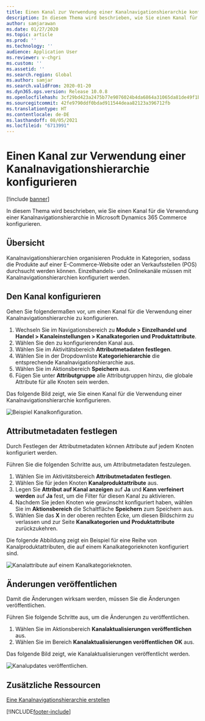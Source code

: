 ```yaml
---
title: Einen Kanal zur Verwendung einer Kanalnavigationshierarchie konfigurieren
description: In diesem Thema wird beschrieben, wie Sie einen Kanal für die Verwendung einer Kanalnavigationshierarchie in Microsoft Dynamics 365 Commerce konfigurieren.
author: samjarawan
ms.date: 01/27/2020
ms.topic: article
ms.prod: ''
ms.technology: ''
audience: Application User
ms.reviewer: v-chgri
ms.custom: ''
ms.assetid: ''
ms.search.region: Global
ms.author: samjar
ms.search.validFrom: 2020-01-20
ms.dyn365.ops.version: Release 10.0.8
ms.openlocfilehash: 3cf29bd423a2475b77e9076024b4da6864a31065da81de49f1b9a0f639243f1d
ms.sourcegitcommit: 42fe9790ddf0bdad911544deaa82123a396712fb
ms.translationtype: HT
ms.contentlocale: de-DE
ms.lasthandoff: 08/05/2021
ms.locfileid: "6713991"
---
```

# <a name="configure-a-channel-to-use-a-channel-navigation-hierarchy"></a>Einen Kanal zur Verwendung einer Kanalnavigationshierarchie konfigurieren


[!include [banner](includes/banner.md)]

In diesem Thema wird beschrieben, wie Sie einen Kanal für die Verwendung einer Kanalnavigationshierarchie in Microsoft Dynamics 365 Commerce konfigurieren.

## <a name="overview"></a>Übersicht

Kanalnavigationshierarchien organisieren Produkte in Kategorien, sodass die Produkte auf einer E-Commerce-Website oder an Verkaufsstellen (POS) durchsucht werden können. Einzelhandels- und Onlinekanäle müssen mit Kanalnavigationshierarchien konfiguriert werden.

## <a name="configure-the-channel"></a>Den Kanal konfigurieren

Gehen Sie folgendermaßen vor, um einen Kanal für die Verwendung einer Kanalnavigationshierarchie zu konfigurieren.

1. Wechseln Sie im Navigationsbereich zu **Module \> Einzelhandel und Handel \> Kanaleinstellungen \> Kanalkategorien und Produktattribute**.
1. Wählen Sie den zu konfigurierenden Kanal aus.
1. Wählen Sie im Aktivitätsbereich **Attributmetadaten festlegen**.
1. Wählen Sie in der Dropdownliste **Kategoriehierarchie** die entsprechende Kanalnavigationshierarchie aus.
1. Wählen Sie im Aktionsbereich **Speichern** aus.
1. Fügen Sie unter **Attributgruppe** alle Attributgruppen hinzu, die globale Attribute für alle Knoten sein werden.

Das folgende Bild zeigt, wie Sie einen Kanal für die Verwendung einer Kanalnavigationshierarchie konfigurieren.

![Beispiel Kanalkonfiguration.](media/configure-channel-hierarchy-1.png)

## <a name="set-attribute-metadata"></a>Attributmetadaten festlegen

Durch Festlegen der Attributmetadaten können Attribute auf jedem Knoten konfiguriert werden.

Führen Sie die folgenden Schritte aus, um Attributmetadaten festzulegen.

1. Wählen Sie im Aktivitätsbereich **Attributmetadaten festlegen**.
1. Wählen Sie für jeden Knoten **Kanalproduktattribute** aus.
1. Legen Sie **Attribut auf Kanal anzeigen** auf **Ja** und **Kann verfeinert werden** auf **Ja** fest, um die Filter für diesen Kanal zu aktivieren.
1. Nachdem Sie jeden Knoten wie gewünscht konfiguriert haben, wählen Sie im **Aktionsbereich** die Schaltfläche **Speichern** zum Speichern aus.
1. Wählen Sie das **X** in der oberen rechten Ecke, um diesen Bildschirm zu verlassen und zur Seite **Kanalkategorien und Produktattribute** zurückzukehren.

Die folgende Abbildung zeigt ein Beispiel für eine Reihe von Kanalproduktattributen, die auf einem Kanalkategorieknoten konfiguriert sind.

![Kanalattribute auf einem Kanalkategorieknoten.](media/configure-channel-hierarchy-2.png)

## <a name="publish-changes"></a>Änderungen veröffentlichen

Damit die Änderungen wirksam werden, müssen Sie die Änderungen veröffentlichen.

Führen Sie folgende Schritte aus, um die Änderungen zu veröffentlichen.

1. Wählen Sie im Aktionsbereich **Kanalaktualisierungen veröffentlichen** aus.
1. Wählen Sie im Bereich **Kanalaktualisierungen veröffentlichen** **OK** aus.

Das folgende Bild zeigt, wie Kanalaktualisierungen veröffentlicht werden.

![Kanalupdates veröffentlichen.](media/configure-channel-hierarchy-3.png)

## <a name="additional-resources"></a>Zusätzliche Ressourcen

[Eine Kanalnavigationshierarchie erstellen](create-channel-hierarchy.md)




[!INCLUDE[footer-include](../includes/footer-banner.md)]